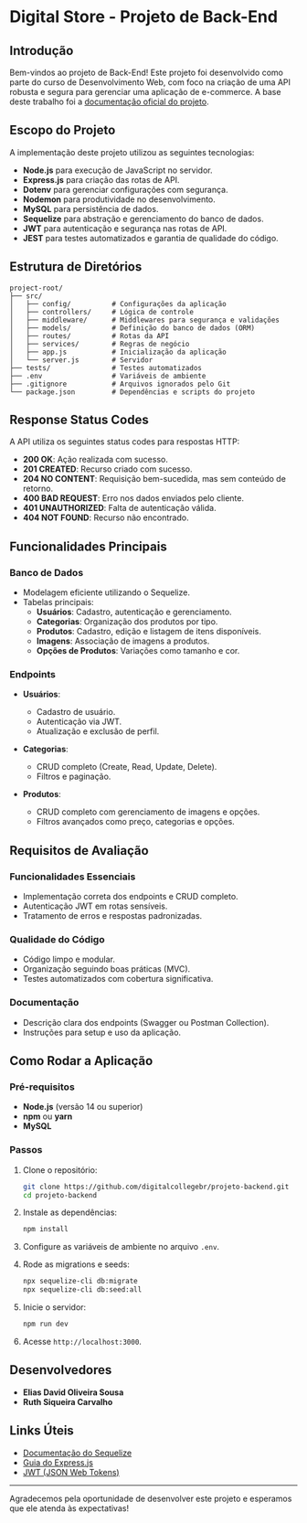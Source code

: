 # Digital Store - Projeto de Back-End

## Introdução

Bem-vindos ao projeto de Back-End! Este projeto foi desenvolvido como parte do curso de Desenvolvimento Web, com foco na criação de uma API robusta e segura para gerenciar uma aplicação de e-commerce. A base deste trabalho foi a [documentação oficial do projeto](https://github.com/digitalcollegebr/projeto-backend).

## Escopo do Projeto

A implementação deste projeto utilizou as seguintes tecnologias:

- **Node.js** para execução de JavaScript no servidor.
- **Express.js** para criação das rotas de API.
- **Dotenv** para gerenciar configurações com segurança.
- **Nodemon** para produtividade no desenvolvimento.
- **MySQL** para persistência de dados.
- **Sequelize** para abstração e gerenciamento do banco de dados.
- **JWT** para autenticação e segurança nas rotas de API.
- **JEST** para testes automatizados e garantia de qualidade do código.

## Estrutura de Diretórios

```plaintext
project-root/
├── src/
│   ├── config/          # Configurações da aplicação
│   ├── controllers/     # Lógica de controle
│   ├── middleware/      # Middlewares para segurança e validações
│   ├── models/          # Definição do banco de dados (ORM)
│   ├── routes/          # Rotas da API
│   ├── services/        # Regras de negócio
│   ├── app.js           # Inicialização da aplicação
│   └── server.js        # Servidor
├── tests/               # Testes automatizados
├── .env                 # Variáveis de ambiente
├── .gitignore           # Arquivos ignorados pelo Git
└── package.json         # Dependências e scripts do projeto
```

## Response Status Codes

A API utiliza os seguintes status codes para respostas HTTP:

- **200 OK**: Ação realizada com sucesso.
- **201 CREATED**: Recurso criado com sucesso.
- **204 NO CONTENT**: Requisição bem-sucedida, mas sem conteúdo de retorno.
- **400 BAD REQUEST**: Erro nos dados enviados pelo cliente.
- **401 UNAUTHORIZED**: Falta de autenticação válida.
- **404 NOT FOUND**: Recurso não encontrado.

## Funcionalidades Principais

### Banco de Dados

- Modelagem eficiente utilizando o Sequelize.
- Tabelas principais:
  - **Usuários**: Cadastro, autenticação e gerenciamento.
  - **Categorias**: Organização dos produtos por tipo.
  - **Produtos**: Cadastro, edição e listagem de itens disponíveis.
  - **Imagens**: Associação de imagens a produtos.
  - **Opções de Produtos**: Variações como tamanho e cor.

### Endpoints

- **Usuários**:
  - Cadastro de usuário.
  - Autenticação via JWT.
  - Atualização e exclusão de perfil.

- **Categorias**:
  - CRUD completo (Create, Read, Update, Delete).
  - Filtros e paginação.

- **Produtos**:
  - CRUD completo com gerenciamento de imagens e opções.
  - Filtros avançados como preço, categorias e opções.

## Requisitos de Avaliação

### Funcionalidades Essenciais

- Implementação correta dos endpoints e CRUD completo.
- Autenticação JWT em rotas sensíveis.
- Tratamento de erros e respostas padronizadas.

### Qualidade do Código

- Código limpo e modular.
- Organização seguindo boas práticas (MVC).
- Testes automatizados com cobertura significativa.

### Documentação

- Descrição clara dos endpoints (Swagger ou Postman Collection).
- Instruções para setup e uso da aplicação.

## Como Rodar a Aplicação

### Pré-requisitos

- **Node.js** (versão 14 ou superior)
- **npm** ou **yarn**
- **MySQL**

### Passos

1. Clone o repositório:
   ```bash
   git clone https://github.com/digitalcollegebr/projeto-backend.git
   cd projeto-backend
   ```

2. Instale as dependências:
   ```bash
   npm install
   ```

3. Configure as variáveis de ambiente no arquivo `.env`.

4. Rode as migrations e seeds:
   ```bash
   npx sequelize-cli db:migrate
   npx sequelize-cli db:seed:all
   ```

5. Inicie o servidor:
   ```bash
   npm run dev
   ```

6. Acesse `http://localhost:3000`.

## Desenvolvedores

- **Elias David Oliveira Sousa**
- **Ruth Siqueira Carvalho**

## Links Úteis

- [Documentação do Sequelize](https://sequelize.org/)
- [Guia do Express.js](https://expressjs.com/)
- [JWT (JSON Web Tokens)](https://jwt.io/)

---

Agradecemos pela oportunidade de desenvolver este projeto e esperamos que ele atenda às expectativas!